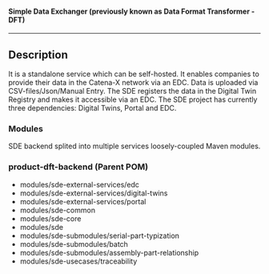 #### Simple Data Exchanger (previously known as Data Format Transformer - DFT) 
---
## Description
It is a standalone service which can be self-hosted. It enables companies to provide their data in the Catena-X network via an EDC. Data is uploaded via CSV-files/Json/Manual Entry. The SDE registers the data in the Digital Twin Registry and makes it accessible via an EDC. The SDE project has currently three dependencies: Digital Twins, Portal and EDC.

### Modules

SDE backend splited into multiple services loosely-coupled Maven modules.

### product-dft-backend (Parent POM)

- modules/sde-external-services/edc
- modules/sde-external-services/digital-twins
- modules/sde-external-services/portal
- modules/sde-common
- modules/sde-core
- modules/sde
- modules/sde-submodules/serial-part-typization
- modules/sde-submodules/batch
- modules/sde-submodules/assembly-part-relationship
- modules/sde-usecases/traceability
